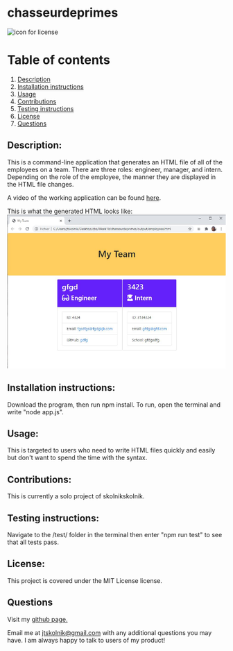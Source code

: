 
# chasseurdeprimes 

![icon for license](https://camo.githubusercontent.com/3ccf4c50a1576b0dd30b286717451fa56b783512/68747470733a2f2f696d672e736869656c64732e696f2f62616467652f4c6963656e73652d4d49542d79656c6c6f772e737667)

# Table of contents
1. [Description](#Description)
2. [Installation instructions](#Installation-instructions)
3. [Usage](#usage)
4. [Contributions](#Contributions)
5. [Testing instructions](#Testing-instructions)
6. [License](#License)
7. [Questions](#Questions)

## Description: 
This is a command-line application that generates an HTML file of all of the employees on a team. There are three roles: engineer, manager, and intern. Depending on the role of the employee, the manner they are displayed in the HTML file changes.

A video of the working application can be found <a href="https://www.youtube.com/watch?v=s7btoE7hhIY&feature=youtu.be">here</a>.

This is what the generated HTML looks like:
![welcome screen](./readme-images/screen.JPG)

## Installation instructions: 
Download the program, then run npm install. To run, open the terminal and write "node app.js".

## Usage: 
This is targeted to users who need to write HTML files quickly and easily but don't want to spend the time with the syntax.

## Contributions: 
This is currently a solo project of skolnikskolnik.

## Testing instructions: 
Navigate to the /test/ folder in the terminal then enter "npm run test" to see that all tests pass.

## License:  
This project is covered under the MIT License license.

## Questions
Visit my <a href='https://www.github.com/skolnikskolnik'>github page.</a> 

Email me at jtskolnik@gmail.com with any additional questions you may have. I am always happy to talk to users of my product!
    